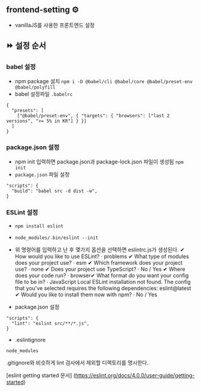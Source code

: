 ## frontend-setting ⚙
- vanillaJS를 사용한 프론트엔드 설정  


## ⏩ 설정 순서


### babel 설정
- npm package 설치
`npm i -D @babel/cli @babel/core @babel/preset-env @babel/polyfill`
- babel 설정파일 `.babelrc`
```
{
  "presets": [
    ["@babel/preset-env", { "targets": { "browsers": ["last 2 versions", ">= 5% in KR"] } }]
  ]
}
```


### package.json 설정
- npm init 입력하면 package.json과 package-lock.json 파일이 생성됨
`npm init`
- `package.json` 파일 설정
```
"scripts": {
  "build": "babel src -d dist -w",
}
```


### ESLint 설정
- `npm install eslint`
- `node_modules/.bin/eslint --init`
- 위 명령어를 입력하고 난 후 몇가지 옵션을 선택하면 eslintrc.js가 생성된다.
  ✔ How would you like to use ESLint? · problems
  ✔ What type of modules does your project use? · esm
  ✔ Which framework does your project use? · none
  ✔ Does your project use TypeScript? · No / Yes
  ✔ Where does your code run? · browser✔ What format do you want your config file to be in? · JavaScript
  Local ESLint installation not found.
  The config that you've selected requires the following dependencies:
  eslint@latest
  ✔ Would you like to install them now with npm? · No / Yes

- package.json 설정
```
"scripts": {
  "lint": "eslint src/**/*.js",
}
```
- .eslintignore
```
node_modules
```
.gitignore와 비슷하게 lint 검사에서 제외할 디렉토리를 명시한다.

[eslint getting started 문서] (https://eslint.org/docs/4.0.0/user-guide/getting-started)




